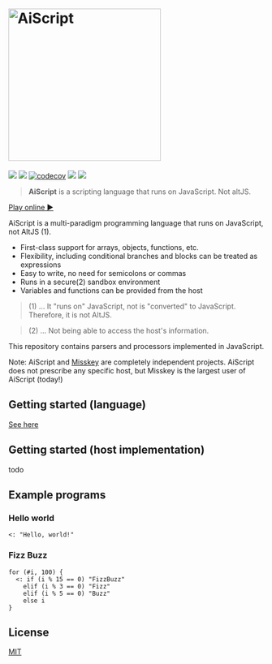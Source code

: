 <h1><img src="../../aiscript.svg" alt="AiScript" width="300"></h1>

[![](https://img.shields.io/npm/v/@syuilo/aiscript.svg?style=flat-square)](https://www.npmjs.com/package/@syuilo/aiscript)
![](https://github.com/syuilo/aiscript/workflows/ci/badge.svg)
[![codecov](https://codecov.io/gh/aiscript-dev/aiscript/branch/master/graph/badge.svg?token=R6IQZ3QJOL)](https://codecov.io/gh/aiscript-dev/aiscript)
[![](https://img.shields.io/badge/license-MIT-444444.svg?style=flat-square)](http://opensource.org/licenses/MIT)
[![](https://img.shields.io/badge/PRs-welcome-brightgreen.svg?style=flat-square&logo=github)](http://makeapullrequest.com)

> **AiScript** is a scripting language that runs on JavaScript. Not altJS.

[Play online ▶](https://aiscript-dev.github.io/aiscript/)

AiScript is a multi-paradigm programming language that runs on JavaScript, not AltJS (1).

* First-class support for arrays, objects, functions, etc.
* Flexibility, including conditional branches and blocks can be treated as expressions
* Easy to write, no need for semicolons or commas
* Runs in a secure(2) sandbox environment
* Variables and functions can be provided from the host

> (1) ... It "runs on" JavaScript, not is "converted" to JavaScript. Therefore, it is not AltJS.

> (2) ... Not being able to access the host's information.

This repository contains parsers and processors implemented in JavaScript.

Note: AiScript and [Misskey](https://github.com/syuilo/misskey) are completely independent projects. AiScript does not prescribe any specific host, but Misskey is the largest user of AiScript (today!)

## Getting started (language)
[See here](./docs/get-started.md)

## Getting started (host implementation)
todo

## Example programs
### Hello world
```
<: "Hello, world!"
```

### Fizz Buzz
```
for (#i, 100) {
  <: if (i % 15 == 0) "FizzBuzz"
    elif (i % 3 == 0) "Fizz"
    elif (i % 5 == 0) "Buzz"
    else i
}
```

## License
[MIT](LICENSE)
